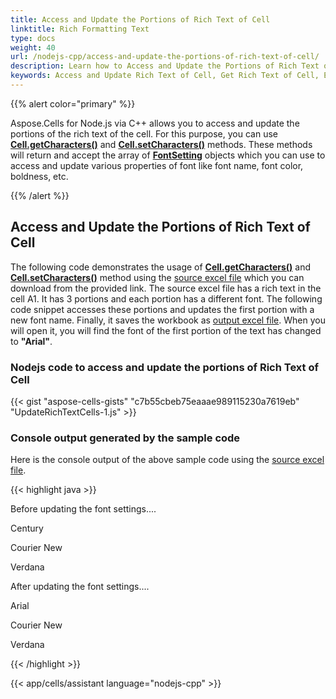 ```yaml
---
title: Access and Update the Portions of Rich Text of Cell
linktitle: Rich Formatting Text
type: docs
weight: 40
url: /nodejs-cpp/access-and-update-the-portions-of-rich-text-of-cell/
description: Learn how to Access and Update the Portions of Rich Text of Cell through the Aspose.Cells for Node.js via C++ API.
keywords: Access and Update Rich Text of Cell, Get Rich Text of Cell, Edit Rich Text of Cell, Access Rich Text of Cell, Update Rich Text of Cell, Change Rich Text of Cell
---
```


{{% alert color="primary" %}}

Aspose.Cells for Node.js via C++ allows you to access and update the portions of the rich text of the cell. For this purpose, you can use [**Cell.getCharacters()**](https://reference.aspose.com/cells/nodejs-cpp/cell/#getCharacters--) and [**Cell.setCharacters()**](https://reference.aspose.com/cells/nodejs-cpp/cell/#setCharacters-fontsettingarray-) methods. These methods will return and accept the array of [**FontSetting**](https://reference.aspose.com/cells/nodejs-cpp/fontsetting) objects which you can use to access and update various properties of font like font name, font color, boldness, etc.

{{% /alert %}}

## **Access and Update the Portions of Rich Text of Cell**

The following code demonstrates the usage of [**Cell.getCharacters()**](https://reference.aspose.com/cells/nodejs-cpp/cell/#getCharacters--) and [**Cell.setCharacters()**](https://reference.aspose.com/cells/nodejs-cpp/cell/#setCharacters-fontsettingarray-) method using the [source excel file](5112369.xlsx) which you can download from the provided link. The source excel file has a rich text in the cell A1. It has 3 portions and each portion has a different font. The following code snippet accesses these portions and updates the first portion with a new font name. Finally, it saves the workbook as [output excel file](5112366.xlsx). When you will open it, you will find the font of the first portion of the text has changed to **"Arial"**.

### Nodejs code to access and update the portions of Rich Text of Cell

{{< gist "aspose-cells-gists" "c7b55cbeb75eaaae989115230a7619eb" "UpdateRichTextCells-1.js" >}}

### Console output generated by the sample code

Here is the console output of the above sample code using the [source excel file](5112369.xlsx).

{{< highlight java >}}

Before updating the font settings....

Century

Courier New

Verdana

After updating the font settings....

Arial

Courier New

Verdana

{{< /highlight >}}

{{< app/cells/assistant language="nodejs-cpp" >}}